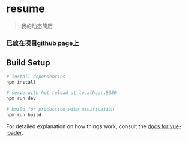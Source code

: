 # resume

> 我的动态简历

### 已放在项目[github page](https://knightkiz.github.io/resume/)上

## Build Setup

``` bash
# install dependencies
npm install

# serve with hot reload at localhost:8080
npm run dev

# build for production with minification
npm run build
```

For detailed explanation on how things work, consult the [docs for vue-loader](http://vuejs.github.io/vue-loader).
